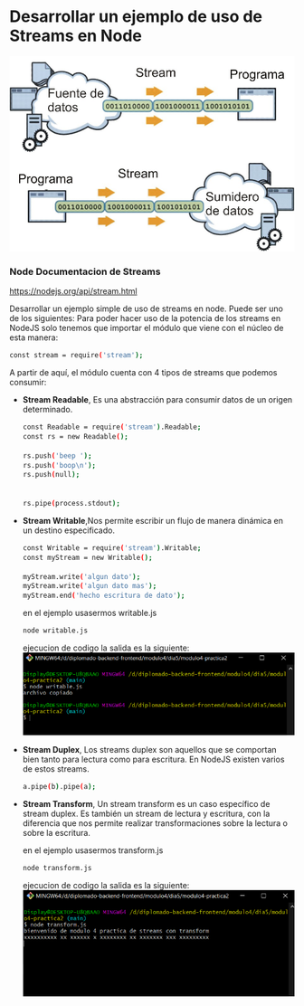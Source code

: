 ﻿
Desarrollar un ejemplo de uso de Streams en Node
=
![esquema](fuentes.jpg)
### Node Documentacion de Streams
https://nodejs.org/api/stream.html

Desarrollar un ejemplo simple de uso de streams en node. Puede ser uno de los siguientes:
Para poder hacer uso de la potencia de los streams en NodeJS  solo tenemos que importar el módulo que viene con el núcleo de esta manera:
```sh
const stream = require('stream');
```
A partir de aquí, el módulo cuenta con 4 tipos de streams que podemos consumir:

- **Stream Readable**, Es una abstracción para consumir datos de un origen determinado.
    ```sh
    const Readable = require('stream').Readable;
    const rs = new Readable();

    rs.push('beep ');
    rs.push('boop\n');
    rs.push(null);


    rs.pipe(process.stdout);
    ```
- **Stream Writable**,Nos permite escribir un flujo de manera dinámica en un destino especificado.
    ```sh
    const Writable = require('stream').Writable;
    const myStream = new Writable();

    myStream.write('algun dato'); 
    myStream.write('algun dato mas'); 
    myStream.end('hecho escritura de dato');
    ```

    en el ejemplo usasermos writable.js

    ```sh
    node writable.js
    ```
    ejecucion de codigo la salida es la siguiente:
    ![Ejecucion write](run-write.PNG)
- **Stream Duplex**, Los streams duplex son aquellos que se comportan bien tanto para lectura como para escritura. En NodeJS existen varios de estos streams.
    ```sh
    a.pipe(b).pipe(a);
    ```
- **Stream Transform**, Un stream transform es un caso específico de stream duplex. Es también un stream de lectura y escritura, con la diferencia que nos permite realizar transformaciones sobre la lectura o sobre la escritura.

    en el ejemplo usasermos transform.js

    ```sh
    node transform.js
    ```
    ejecucion de codigo la salida es la siguiente:
    ![Ejecucion Transform](run-transform.PNG)
